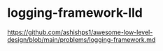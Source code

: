 # logging-framework-lld

https://github.com/ashishps1/awesome-low-level-design/blob/main/problems/logging-framework.md
 
